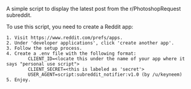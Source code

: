 A simple script to display the latest post from the r/PhotoshopRequest subreddit.

To use this script, you need to create a Reddit app:

    1. Visit https://www.reddit.com/prefs/apps.
    2. Under 'developer applications', click 'create another app'.
    3. Follow the setup process.
    4. Create a .env file with the following format:
            CLIENT_ID=<locate this under the name of your app where it says "personal use script">
            CLIENT_SECRET=<this is labeled as 'secret'>
            USER_AGENT=script:subreddit_notifier:v1.0 (by /u/keyneem)
    5. Enjoy.
